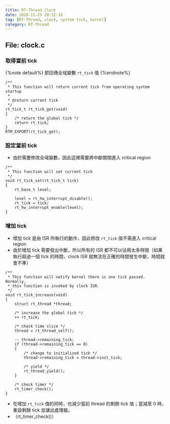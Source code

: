 ```yaml
---
title: RT-Thread Clock
date: 2018-11-25 20:32:18
tag: [RT-Thread, clock, system tick, kernel]
category: RT-Thread
---
```

## File: clock.c
### 取得當前 tick
{%note default%}
即回傳全域變數 `rt_tick` 值
{%endnote%}

```c=41 :rt_tick_get
/**
 * This function will return current tick from operating system startup
 *
 * @return current tick
 */
rt_tick_t rt_tick_get(void)
{
    /* return the global tick */
    return rt_tick;
}
RTM_EXPORT(rt_tick_get);
```
<!--more-->
### 設定當前 tick
- 由於需要修改全域變數，因此這裡需要將中斷關閉進入 critical region

```c=53 :rt_tick_set
/**
 * This function will set current tick
 */
void rt_tick_set(rt_tick_t tick)
{
    rt_base_t level;

    level = rt_hw_interrupt_disable();
    rt_tick = tick;
    rt_hw_interrupt_enable(level);
}
```

### 增加 tick
- 增加 tick 是由 ISR 所執行的動作，因此修改 `rt_tick` 值不需進入 critical region
- 由於增加 tick 需要發出中斷，所以所有的 ISR 都不可以佔用太多時間（如果執行超過一個 tick 的時間，clock ISR 就無法在正確的時間發生中斷，時間就會不準）

```c=65 :rt_tick_increase
/**
 * This function will notify kernel there is one tick passed. Normally,
 * this function is invoked by clock ISR.
 */
void rt_tick_increase(void)
{
    struct rt_thread *thread;

    /* increase the global tick */
    ++ rt_tick;

    /* check time slice */
    thread = rt_thread_self();

    -- thread->remaining_tick;
    if (thread->remaining_tick == 0)
    {
        /* change to initialized tick */
        thread->remaining_tick = thread->init_tick;

        /* yield */
        rt_thread_yield();
    }

    /* check timer */
    rt_timer_check();
}
```

- 在增加 `rt_tick` 值的同時，也減少當前 thread 的剩餘 tick 值；當減至 0 時，重設剩餘 tick 並讓出處理器。
- （rt_timer_check()）